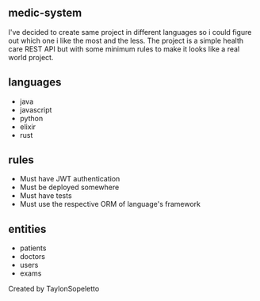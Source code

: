 ## medic-system

I've decided to create same project in different languages so i could figure out which one i like the most and the less.
The project is a simple health care REST API but with some minimum rules to make it looks like a real world project.


## languages

- java
- javascript
- python
- elixir
- rust


## rules

- Must have JWT authentication
- Must be deployed somewhere
- Must have tests
- Must use the respective ORM of language's framework


## entities 

- patients
- doctors
- users
- exams



Created by TaylonSopeletto